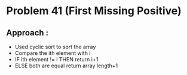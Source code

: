 # Problem 41 (First Missing Positive)

## Approach :
- Used cyclic sort to sort the array 
- Compare the ith element with i 
- IF ith element != i THEN return i+1
- ELSE both are equal return array length+1
